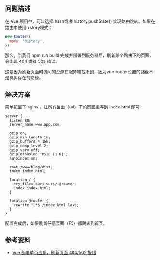 <a name="254dd6d2"></a>
## 问题描述
在 Vue 项目中，可以选择 hash或者 history.pushState() 实现路由跳转。如果在路由中使用history模式：
```javascript
new Router({
  mode: 'history',
})
```

那么，当我们 npm run build 完成并部署到服务器后，刷新某个路由下的页面，会出现 404 或者 502 错误。

这是因为刷新页面时访问的资源在服务端找不到，因为vue-router设置的路径不是真实存在的路径。

<a name="de842a6c"></a>
## 解决方案
简单配置下 nginx ，让所有路由（url）下的页面重写到 index.html 即可：
```nginx
server {
  listen 80;
  server_name www.app.com;

  gzip on;
  gzip_min_length 1k;
  gzip_buffers 4 16k;
  gzip_comp_level 2;
  gzip_vary off;
  gzip_disabled "MSIE [1-6]";
  autoindex on;

  root /www/blog/dist;
  index index.html;

  location / {
    try_files $uri $uri/ @router;
    index index.html;
  }

  location @router {
    rewrite ^.*$ /index.html last;
  }
}
```

配置完成后，如果刷新任意页面（F5）都跳转到首页。

<a name="35808e79"></a>
## 参考资料

- [Vue 部署单页应用，刷新页面 404/502 报错](https://www.cnblogs.com/fayin/p/7221619.html)

